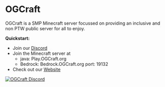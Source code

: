 # OGCraft

OGCraft is a SMP Minecraft server focussed on providing an inclusive and non PTW public server for all to enjoy.

**Quickstart:**
- Join our [Discord](https://OGCraft.org/discord)
- Join the Minecraft server at 
    - java: Play.OGCraft.org
    - Bedrock: Bedrock.OGCraft.org port: 19132
- Check out our [Website](https://wiki.ogcraft.org)

<a href="https://ogcraft.org/discord">
         <img alt="OGCraft Discord" src="https://github.com/OGCraftMC/ogcraft-site/blob/main/static/img/hero-bg.png?raw=true">
</a>
